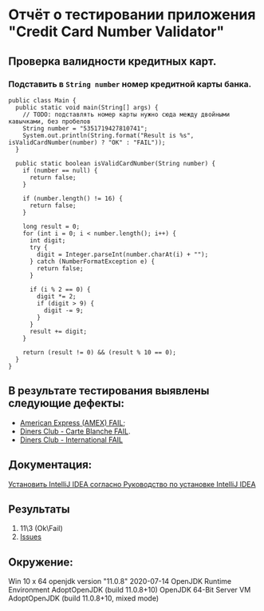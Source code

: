 # Отчёт о тестировании приложения "Credit Card Number Validator"

## Проверка валидности кредитных карт.

### Подставить в `String number` номер кредитной карты банка.


```
public class Main {
  public static void main(String[] args) {
    // TODO: подставлять номер карты нужно сюда между двойными кавычками, без пробелов
    String number = "5351719427810741";
    System.out.println(String.format("Result is %s", isValidCardNumber(number) ? "OK" : "FAIL"));
  }

  public static boolean isValidCardNumber(String number) {
    if (number == null) {
      return false;
    }

    if (number.length() != 16) {
      return false;
    }

    long result = 0;
    for (int i = 0; i < number.length(); i++) {
      int digit;
      try {
        digit = Integer.parseInt(number.charAt(i) + "");
      } catch (NumberFormatException e) {
        return false;
      }

      if (i % 2 == 0) {
        digit *= 2;
        if (digit > 9) {
          digit -= 9;
        }
      }
      result += digit;
    }

    return (result != 0) && (result % 10 == 0);
  }
}
```

## В результате тестирования выявлены следующие дефекты: 
* [American Express (AMEX) FAIL](https://github.com/BulygaDenis/javaHW1.2/issues/1);
* [Diners Club - Carte Blanche FAIL](https://github.com/BulygaDenis/javaHW1.2/issues/2).
* [Diners Club - International FAIL](https://github.com/BulygaDenis/javaHW1.2/issues/3)

## Документация:
[Установить IntelliJ IDEA согласно Руководство по установке IntelliJ IDEA](https://github.com/netology-code/javaqa-homeworks/blob/master/intro/idea.md)


## Результаты

1. 11\3 (Ok\Fail)
2. [Issues](https://github.com/BulygaDenis/javaHW1.2/issues)



## Окружение:

Win 10 x 64
openjdk version "11.0.8" 2020-07-14
OpenJDK Runtime Environment AdoptOpenJDK (build 11.0.8+10)
OpenJDK 64-Bit Server VM AdoptOpenJDK (build 11.0.8+10, mixed mode)



